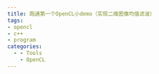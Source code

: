 ```yaml
---
title: 跑通第一个OpenCL小demo（实现二维图像均值滤波）
tags: 
- opencl
- c++
- program
categories:
  - - Tools
    - OpenCL
---
```

